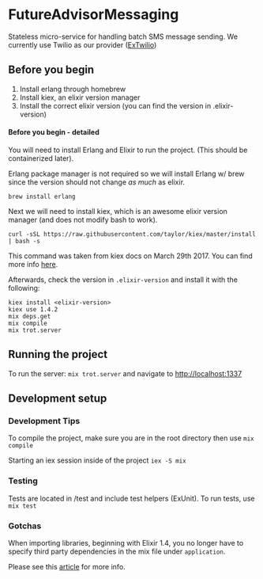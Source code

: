 # FutureAdvisorMessaging

Stateless micro-service for handling batch SMS message sending. We currently use Twilio as our provider ([ExTwilio](https://github.com/danielberkompas/ex_twilio))

## Before you begin

1. Install erlang through homebrew
2. Install kiex, an elixir version manager
3. Install the correct elixir version (you can find the version in .elixir-version)

#### Before you begin - detailed

You will need to install Erlang and Elixir to run the project. (This should be containerized later).

Erlang package manager is not required so we will install Erlang w/ brew since the version should not change _as much_ as elixir.

```
brew install erlang
```

Next we will need to install kiex, which is an awesome elixir version manager (and does not modify bash to work).

```
curl -sSL https://raw.githubusercontent.com/taylor/kiex/master/install | bash -s
```

This command was taken from kiex docs on March 29th 2017. You can find more info [here](https://github.com/taylor/kiex).

Afterwards, check the version in `.elixir-version` and install it with the following:

```
kiex install <elixir-version>
kiex use 1.4.2
mix deps.get
mix compile
mix trot.server
```

## Running the project

To run the server: `mix trot.server` and navigate to [http://localhost:1337](http://localhost:1337)

## Development setup

### Development Tips

To compile the project, make sure you are in the root directory then use `mix compile`

Starting an iex session inside of the project `iex -S mix`

### Testing

Tests are located in /test and include test helpers (ExUnit). To run tests, use `mix test`

### Gotchas
When importing libraries, beginning with Elixir 1.4, you no longer have to specify third party dependencies in the mix file under `application`.

Please see this [article](http://elixir-lang.org/blog/2017/01/05/elixir-v1-4-0-released/) for more info.

